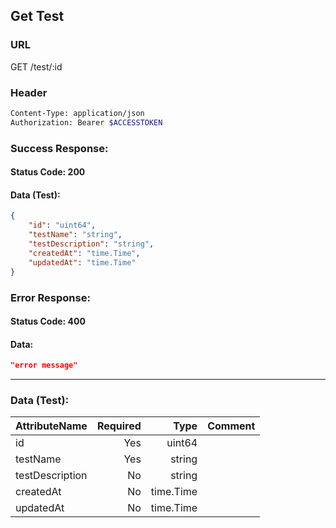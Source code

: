 ## Get Test

### URL

  GET /test/:id

### Header
```bash
Content-Type: application/json
Authorization: Bearer $ACCESSTOKEN
```

### Success Response:
#### Status Code: 200
#### Data (Test):
```json
{
    "id": "uint64",
    "testName": "string",
    "testDescription": "string",
    "createdAt": "time.Time",
    "updatedAt": "time.Time"
}
```

### Error Response:
#### Status Code: 400
#### Data:
```json
"error message"
```

--------------------

### Data (Test):

| AttributeName | Required | Type | Comment |
|---------------|---------:|-----:|--------:|
|id|Yes|uint64||
|testName|Yes|string||
|testDescription|No|string||
|createdAt|No|time.Time||
|updatedAt|No|time.Time||